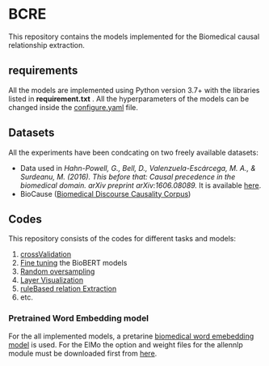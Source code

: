 # BCRE
This repository contains the models implemented for the Biomedical causal relationship extraction.

## requirements
All the models are implemented using Python version 3.7+ with the libraries listed in **requirement.txt** . All the hyperparameters of the models can be changed inside the [configure.yaml](configure.yaml) file.

## Datasets
All the experiments have been condcating on two freely available datasets:
- Data used in *Hahn-Powell, G., Bell, D., Valenzuela-Escárcega, M. A., & Surdeanu, M. (2016). This before that: Causal precedence in the biomedical domain. arXiv preprint arXiv:1606.08089.* It is available [here](https://github.com/myedibleenso/this-before-that/blob/master/annotations.json).
- BioCause ([Biomedical Discourse Causality Corpus](http://www.nactem.ac.uk/biocause/))
## Codes
This repository consists of the codes for different tasks and models:
1. [crossValidation](crossValidation.py)
2. [Fine tuning](bioBertFineTuning.py) the BioBERT models
3. [Random oversampling](oversampling.py)
4. [Layer Visualization](Visualization.py)
5. [ruleBased relation Extraction](ruleBased.py)
6. etc.

### Pretrained Word Embedding model
For the all implemented models, a pretarine [biomedical word emebedding model](https://arizona.app.box.com/s/3n584pmbudbrlysyzltzoinflsyzpk30) is used.
For the ElMo the option and weight files for the allennlp module must be downloaded first from [here](https://allennlp.org/elmo).
###
